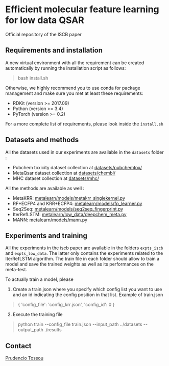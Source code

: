# Efficient molecular feature learning for low data QSAR
Official repository of the ISCB paper
## Requirements and installation
A new virtual environment with all the requirement can be created automatically by running the installation script as follows:
> bash install.sh

Otherwise, we highly recommend you to use conda for package management and make sure you met at least these requirements:
-   RDKit (version >= 2017.09)
-   Python (version >= 3.4)
-   PyTorch (version >= 0.2)

For a more complete list of requirements, please look inside the `install.sh`

## Datasets and methods

All the datasets used in our experiments are available in the `datasets` folder :
- Pubchem toxicity dataset collection at [datasets/pubchemtox/](https://github.com/prtos/few_shot_regression/blob/master/datasets/pubchemtox)
- MetaQsar dataset collection at [datasets/chembl/](https://github.com/prtos/few_shot_regression/blob/master/datasets/chembl)
- MHC dataset collection at [datasets/mhc/](https://github.com/prtos/few_shot_regression/blob/master/datasets/mhc)

All the methods are available as well :
- MetaKRR: [metalearn/models/metakrr_singlekernel.py](https://github.com/prtos/few_shot_regression/blob/master/metalearn/models/metakrr_singlekernel.py)
- RF+ECFP4 and KRR+ECFP4: [metalearn/models/fp_learner.py](https://github.com/prtos/few_shot_regression/blob/master/metalearn/models/fp_learner.py)
- Seq2Seq: [metalearn/models/seq2seq_fingerprint.py](https://github.com/prtos/few_shot_regression/blob/master/metalearn/models/seq2seq_fingerprint.py)
- IterRefLSTM: [metalearn/low_data/deepchem_meta.py](https://github.com/prtos/few_shot_regression/blob/master/metalearn/low_data/deepchem_meta.py)
- MANN: [metalearn/models/mann.py](https://github.com/prtos/few_shot_regression/blob/master/metalearn/models/mann.py)

## Experiments and training
All the experiments in the iscb paper are available in the folders `expts_iscb` and `expts_low_data`. The latter only contains the experiments related to the IterRefLSTM algorithm.
The train file in each folder should allow to train a model and save the trained weights as well as its performances on the  meta-test.

To actually train a model, please
1. Create a train.json where you specify which config list you want to use and an id indicating the config position in that list. Example of train.json
> {
>             'config_file': 'config_krr.json',
>             'config_id': 0
>    }
2. Execute the training file
> python train --config_file train.json --input_path ../datasets --output_path ./results

## Contact
[Prudencio Tossou](mailto:prudencio@invivoai.com)